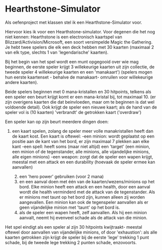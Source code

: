 # Hearthstone-Simulator

Als oefenproject met klassen stel ik een Hearthstone-Simulator voor.

Hiervoor kies ik voor een Hearthstone-simulator. Voor degenen die het nog niet kennen: Hearthstone is een electronisch kaartspel van Blizzard/Activision/Microsoft, een soort versimpelde Magic the Gathering. Je hebt twee spelers die elk een deck hebben met 30 kaarten (maximaal 2 van elk type, slechts 1 van 'legendarische' kaarten).

Bij het begin van het spel wordt een munt opgegooid over wie mag beginnen, de eerste speler krijgt 3 willekeurige kaarten uit zijn collectie, de tweede speler 4 willekeurige kaarten en een 'manakaart') (spelers mogen hun eerste kaartenset - behalve de manakaart- omruilen voor willekeurige andere kaarten).

Beide spelers beginnen met 0 mana-kristallen en 30 hitpoints, telkens als een speler een beurt krijgt komt er een mana-kristal bij, tot maximaal 10. (er zijn overigens kaarten die dat beinvloeden, maar om te beginnen is dat wel voldoende detail). Ook krijgt de speler een nieuwe kaart; als de hand van de speler vol is (10 kaarten) 'verbrandt' de getrokken kaart ('overdraw')

Een speler kan op zijn beurt meerdere dingen doen:
1) een kaart spelen, zolang de speler meer volle manakristallen heeft dan de kaart kost. Een kaart is oftewel:
-een minion: wordt geplaatst op een positie aan de kant van het bord, er zijn maximaal 7 plekken aan elke kant
-een spell: heeft soms (maar niet altijd) een 'target' (een minion, een minion of de tegenstander, alle minions, alle vijandelijke minions, alle eigen minions)
-een weapon: zorgt dat de speler een wapen krijgt, meestal met een attack en een durability (hoevaak de speler ermee kan aanvallen)

	2) een 'hero power' gebruiken (voor 2 mana)
	3) en een aanval doen met één van de kaarten/wezens/minions op het bord. Elke minion heeft een attack en een health, door een aanval wordt die health verminderd met de attack van de tegenstander. Als er minions met taunt op het bord zijn, kunnen alleen zij worden aangevallen. Een minion kan  ook de tegenspeler aanvallen als er geen vijandelijke minion met 'taunt' op het bord is.
	4) als de speler een wapen heeft, zelf aanvallen. Als hij een minion aanvalt, neemt hij evenveel schade als de attack van die minion.

Het spel eindigt als een speler al zijn 30 hitpoints kwijtraakt- meestal oftewel door aanvallen van vijandelijke minions, of door 'exhaustion': als alle kaarten getrokken zijn krijgt de speler bij de eerste 'lege' trekking 1 punt schade, bij de tweede lege trekking 2 punten schade, enzovoorts.

